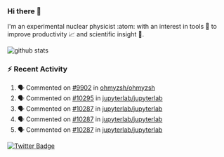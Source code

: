 ### Hi there 👋 

I'm an experimental nuclear physicist :atom: with an interest in tools :wrench: to improve productivity :chart_with_upwards_trend: and scientific insight :telescope:.

![github stats](https://github-readme-stats.vercel.app/api?username=agoose77&show_icons=true&hide_rank=true&hide_title=true&bg_color=30,e76445,904e95&text_color=efe3ec&icon_color=efe3ec)
<!--
**agoose77/agoose77** is a ✨ _special_ ✨ repository because its `README.md` (this file) appears on your GitHub profile.

Here are some ideas to get you started:

- 🔭 I’m currently working on ...
- 🌱 I’m currently learning ...
- 👯 I’m looking to collaborate on ...
- 🤔 I’m looking for help with ...
- 💬 Ask me about ...
- 📫 How to reach me: ...
- 😄 Pronouns: ...
- ⚡ Fun fact: ...
-->

### :zap: Recent Activity
<!--START_SECTION:activity-->
1. 🗣 Commented on [#9902](https://github.com/ohmyzsh/ohmyzsh/issues/9902) in [ohmyzsh/ohmyzsh](https://github.com/ohmyzsh/ohmyzsh)
2. 🗣 Commented on [#10295](https://github.com/jupyterlab/jupyterlab/issues/10295) in [jupyterlab/jupyterlab](https://github.com/jupyterlab/jupyterlab)
3. 🗣 Commented on [#10287](https://github.com/jupyterlab/jupyterlab/issues/10287) in [jupyterlab/jupyterlab](https://github.com/jupyterlab/jupyterlab)
4. 🗣 Commented on [#10287](https://github.com/jupyterlab/jupyterlab/issues/10287) in [jupyterlab/jupyterlab](https://github.com/jupyterlab/jupyterlab)
5. 🗣 Commented on [#10287](https://github.com/jupyterlab/jupyterlab/issues/10287) in [jupyterlab/jupyterlab](https://github.com/jupyterlab/jupyterlab)
<!--END_SECTION:activity-->


[![Twitter Badge](https://img.shields.io/twitter/follow/agoose77?style=flat-square&logo=Twitter&logoColor=white&color=cornflowerblue)](https://twitter.com/agoose77)
